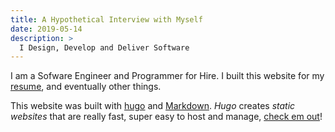 ```yaml
---
title: A Hypothetical Interview with Myself
date: 2019-05-14
description: >
  I Design, Develop and Deliver Software
---
```


I am a Sofware Engineer and Programmer for Hire. I built this website
for my [resume](/resume), and eventually other things.

This website was built with [hugo](https://gohugo.io/) and
[Markdown](http://daringfireball.com/markdown). _Hugo_ creates _static
websites_ that are really fast, super easy to host and manage, [check
em out](https://gohugo.io/)!
